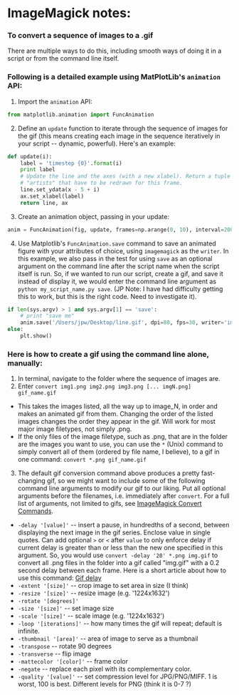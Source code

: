 # ImageMagick notes:


### To convert a sequence of images to a .gif
There are multiple ways to do this, including smooth ways of doing it in a script or from the command line itself.  

### Following is a detailed example using MatPlotLib's `animation` API:
1. Import the `animation` API:
```python
from matplotlib.animation import FuncAnimation
```
2. Define an `update` function to iterate through the sequence of images for the gif (this means creating each image in the sequence iteratively in your script -- dynamic, powerful).  Here's an example:
```python
def update(i):
    label = 'timestep {0}'.format(i)
    print label
    # Update the line and the axes (with a new xlabel). Return a tuple of
    # "artists" that have to be redrawn for this frame.
    line.set_ydata(x - 5 + i)
    ax.set_xlabel(label)
    return line, ax
```
3. Create an animation object, passing in your update:
```python
anim = FuncAnimation(fig, update, frames=np.arange(0, 10), interval=200)
```
4. Use Matplotlib's `FuncAnimation.save` command to save an animated figure with your attributes of choice, using `imagemagick` as the `writer`.  In this example, we also pass in the test for using `save` as an optional argument on the command line after the script name when the script itself is run.  So, if we wanted to run our script, create a gif, and save it instead of display it, we would enter the command line argument as `python my_script_name.py save`.  (JP Note: I have had difficulty getting this to work, but this is the right code.  Need to investigate it).
```python
if len(sys.argv) > 1 and sys.argv[1] == 'save':
    # print "save me"
    anim.save('/Users/jpw/Desktop/line.gif', dpi=80, fps=30, writer='imagemagick')
else:
    plt.show()  
```  


### Here is how to create a gif using the command line alone, manually:
1. In terminal, navigate to the folder where the sequence of images are.
2. Enter `convert img1.png img2.png img3.png [... imgN.png] gif_name.gif`
  + This takes the images listed, all the way up to image_N, in order and makes an animated gif from them.  Changing the order of the listed images changes the order they appear in the gif.  Will work for most major image filetypes, not simply .png.  
  + If the only files of the image filetype, such as .png, that are in the folder are the images you want to use, you can use the `*` (Unix) command to simply convert all of them (ordered by file name, I believe), to a gif in one command: `convert *.png gif_name.gif`
3. The default gif conversion command above produces a pretty fast-changing gif, so we might want to include some of the following command line arguments to modify our gif to our liking.  Put all optional arguments before the filenames, i.e. immediately after `convert`. For a full list of arguments, not limited to gifs, see [ImageMagick Convert Commands](https://www.imagemagick.org/script/convert.php).
  + `-delay '[value]'` -- insert a pause, in hundredths of a second, between displaying the next image in the gif series.  Enclose value in single quotes.  Can add optional `>` or `<` after `value` to only enforce delay if current delay is greater than or less than the new one specified in this argument.  So, you would use `convert -delay '20' *.png img.gif` to convert all .png files in the folder into a gif called "img.gif" with a 0.2 second delay between each frame.  Here is a short article about how to use this command: [Gif delay](http://blog.floriancargoet.com/slow-down-or-speed-up-a-gif-with-imagemagick/)
  + `-extent '[size]'` -- crop image to set area in size (I think)
  + `-resize '[size]'` -- resize image (e.g. '1224x1632')
  + `-rotate '[degrees]'`
  + `-size '[size]'` -- set image size
  + `-scale '[size]'` -- scale image (e.g. '1224x1632')
  + `-loop '[iterations]'` -- how many times the gif will repeat; default is infinite.
  + `-thumbnail '[area]'` -- area of image to serve as a thumbnail
  + `-transpose` -- rotate 90 degrees
  + `-transverse` -- flip image
  + `-mattecolor '[color]'` -- frame color
  + `-negate` -- replace each pixel with its complementary color.
  + `-quality '[value]'` -- set compression level for JPG/PNG/MIFF. 1 is worst, 100 is best.  Different levels for PNG (think it is 0-7 ?)
